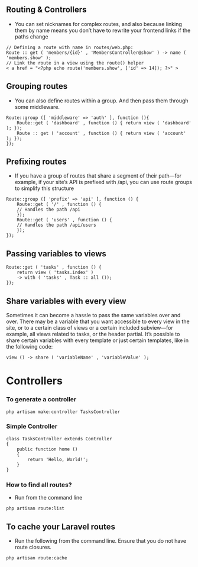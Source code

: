 ## Routing & Controllers

- You can set nicknames for complex routes, and also because linking them by name means you don’t have to rewrite your frontend links if the paths change

```
// Defining a route with name in routes/web.php: 
Route :: get ( 'members/{id}' , 'MembersController@show' ) -> name ( 'members.show' ); 
// Link the route in a view using the route() helper 
< a href = "<?php echo route('members.show', ['id' => 14]); ?>" >
```

## Grouping routes
- You can also define routes within a group. And then pass them through some middleware.

```
Route::group ([ 'middleware' => 'auth' ], function (){ 
	Route::get ( 'dashboard' , function () { return view ( 'dashboard' ); }); 
	Route :: get ( 'account' , function () { return view ( 'account' ); }); 
});
```

## Prefixing routes
- If you have a group of routes that share a segment of their path—for example, if your site’s API is prefixed with /api, you can use route groups to simplify this structure
```
Route::group ([ 'prefix' => 'api' ], function () { 
	Route::get ( '/' , function () { 
	// Handles the path /api 
	}); 
	Route::get ( 'users' , function () { 
	// Handles the path /api/users 
	}); 
});
```

## Passing variables to views
```
Route::get ( 'tasks' , function () { 
	return view ( 'tasks.index' ) 
	-> with ( 'tasks' , Task :: all ()); 
});
```

## Share variables with every view

Sometimes it can become a hassle to pass the same variables over and over. There may be a variable that you want accessible to every view in the site, or to a certain class of views or a certain included subview—for example, all views related to tasks, or the header partial. It’s possible to share certain variables with every template or just certain templates, like in the following code:

```
view () -> share ( 'variableName' , 'variableValue' );
```

# Controllers

### To generate a controller
```
php artisan make:controller TasksController
```

### Simple Controller
```
class TasksController extends Controller 
{
    public function home () 
    { 
        return 'Hello, World!'; 
    }
}
```

### How to find all routes?

- Run from the command line
```
php artisan route:list
```

## To cache your Laravel routes
- Run the following from the command line. Ensure that you do not have route closures.
```
php artisan route:cache
```

